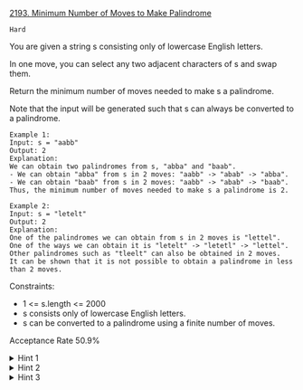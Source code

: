 [2193. Minimum Number of Moves to Make Palindrome](https://leetcode.com/problems/minimum-number-of-moves-to-make-palindrome/description/)

`Hard`

You are given a string s consisting only of lowercase English letters.

In one move, you can select any two adjacent characters of s and swap them.

Return the minimum number of moves needed to make s a palindrome.

Note that the input will be generated such that s can always be converted to a palindrome.

```
Example 1:
Input: s = "aabb"
Output: 2
Explanation:
We can obtain two palindromes from s, "abba" and "baab". 
- We can obtain "abba" from s in 2 moves: "aabb" -> "abab" -> "abba".
- We can obtain "baab" from s in 2 moves: "aabb" -> "abab" -> "baab".
Thus, the minimum number of moves needed to make s a palindrome is 2.

Example 2:
Input: s = "letelt"
Output: 2
Explanation:
One of the palindromes we can obtain from s in 2 moves is "lettel".
One of the ways we can obtain it is "letelt" -> "letetl" -> "lettel".
Other palindromes such as "tleelt" can also be obtained in 2 moves.
It can be shown that it is not possible to obtain a palindrome in less than 2 moves.
``` 

Constraints:

- 1 <= s.length <= 2000
- s consists only of lowercase English letters.
- s can be converted to a palindrome using a finite number of moves.

Acceptance Rate
50.9%

<details>
<summary>Hint 1</summary>

Consider a greedy strategy.

</details>
<details>
<summary>Hint 2</summary>

Let’s start by making the leftmost and rightmost characters match with some number of swaps.

</details>
<details>
<summary>Hint 3</summary>

If we figure out how to do that using the minimum number of swaps, then we can delete the leftmost and rightmost characters and solve the problem recursively.

</details>